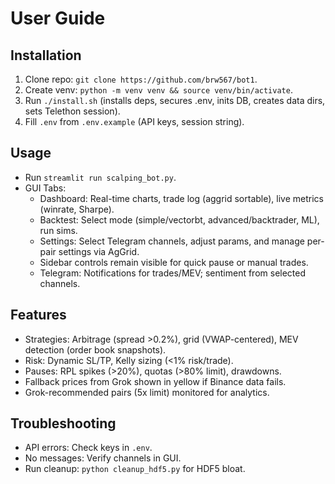 # User Guide

## Installation
1. Clone repo: `git clone https://github.com/brw567/bot1`.
2. Create venv: `python -m venv venv && source venv/bin/activate`.
3. Run `./install.sh` (installs deps, secures .env, inits DB, creates data dirs, sets Telethon session).
4. Fill `.env` from `.env.example` (API keys, session string).

## Usage
- Run `streamlit run scalping_bot.py`.
- GUI Tabs:
  - Dashboard: Real-time charts, trade log (aggrid sortable), live metrics (winrate, Sharpe).
  - Backtest: Select mode (simple/vectorbt, advanced/backtrader, ML), run sims.
  - Settings: Select Telegram channels, adjust params, and manage per-pair settings via AgGrid.
  - Sidebar controls remain visible for quick pause or manual trades.
  - Telegram: Notifications for trades/MEV; sentiment from selected channels.

## Features
- Strategies: Arbitrage (spread >0.2%), grid (VWAP-centered), MEV detection (order book snapshots).
- Risk: Dynamic SL/TP, Kelly sizing (<1% risk/trade).
- Pauses: RPL spikes (>20%), quotas (>80% limit), drawdowns.
- Fallback prices from Grok shown in yellow if Binance data fails.
- Grok-recommended pairs (5x limit) monitored for analytics.

## Troubleshooting
- API errors: Check keys in `.env`.
- No messages: Verify channels in GUI.
- Run cleanup: `python cleanup_hdf5.py` for HDF5 bloat.
